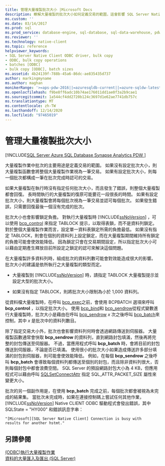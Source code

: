 ```yaml
---
title: 管理大量複製批次大小 |Microsoft Docs
description: 瞭解大量複製的批次大小如何定義交易的範圍，這會影響 SQL Server Native Client ODBC 中的錯誤行為和鎖定負荷。
ms.custom: ''
ms.date: 03/14/2017
ms.prod: sql
ms.prod_service: database-engine, sql-database, sql-data-warehouse, pdw
ms.reviewer: ''
ms.technology: native-client
ms.topic: reference
helpviewer_keywords:
- SQL Server Native Client ODBC driver, bulk copy
- ODBC, bulk copy operations
- batches [ODBC]
- bulk copy [ODBC], batch sizes
ms.assetid: 4b24139f-788b-45a6-86dc-ae835435d737
author: markingmyname
ms.author: maghan
monikerRange: '>=aps-pdw-2016||=azuresqldb-current||=azure-sqldw-latest||>=sql-server-2016||>=sql-server-linux-2017||=azuresqldb-mi-current'
ms.openlocfilehash: f9be8ff6adc10b74ae176011dd1ae0f3a2b9cae1
ms.sourcegitcommit: 1a544cf4dd2720b124c3697d1e62ae7741db757c
ms.translationtype: MT
ms.contentlocale: zh-TW
ms.lasthandoff: 12/14/2020
ms.locfileid: "97465019"
---
```

# <a name="managing-bulk-copy-batch-sizes"></a>管理大量複製批次大小
[!INCLUDE[SQL Server Azure SQL Database Synapse Analytics PDW ](../../includes/applies-to-version/sql-asdb-asdbmi-asa-pdw.md)]

  大量複製作業中批次的主要用途是定義交易的範圍。 如果沒有設定批次大小，則大量複製函數會將整個大量複製作業視為一筆交易。 如果有設定批次大小，則每一個批次都構成一筆在批次完成時認可的交易。  
  
 如果大量複製在執行時沒有指定任何批次大小，而且發生了錯誤，則整個大量複製都會回復。 長時間執行的大量複製的復原可能要花一段很長的時間。 如果有設定批次大小，則大量複製會將每個批次視為一筆交易並認可每個批次。 如果發生錯誤，只需要回復最後一個沒有完成的批次。  
  
 批次大小也會影響鎖定負擔。 對執行大量複製時 [!INCLUDE[ssNoVersion](../../includes/ssnoversion-md.md)] ，可以使用 [bcp_control](../../relational-databases/native-client-odbc-extensions-bulk-copy-functions/bcp-control.md) 來指定 TABLOCK 提示，以取得表鎖，而不是資料列鎖定。 對於整個大量複製作業而言，設定單一資料表鎖定所需的負擔最低。 如果沒有指定 TABLOCK，則會在個別的資料列上設定鎖定，而在大量複製期間維持所有鎖定的負擔可能會使效能降低。 因為鎖定只會在交易期間設定，所以指定批次大小可以藉由定期產生釋放目前所設定之鎖定的認可來解決這個問題。  
  
 在大量複製許多資料列時，組成批次的資料列數可能會對效能造成很大的影響。 批次大小的建議是依所執行之大量複製的類型而定。  
  
-   大量複製到 [!INCLUDE[ssNoVersion](../../includes/ssnoversion-md.md)] 時，請指定 TABLOCK 大量複製提示並設定大型的批次大小。  
  
-   如果沒有指定 TABLOCK，則將批次大小限制為小於 1,000 資料列。  
  
 從資料檔大量複製時，在呼叫 [bcp_exec](../../relational-databases/native-client-odbc-extensions-bulk-copy-functions/bcp-exec.md)之前，會使用 BCPBATCH 選項來呼叫 **bcp_control** ，以指定批次大小。 使用 [bcp_bind](../../relational-databases/native-client-odbc-extensions-bulk-copy-functions/bcp-bind.md)和 [bcp_sendrow](../../relational-databases/native-client-odbc-extensions-bulk-copy-functions/bcp-sendrow.md)從程式變數進行大量複製時，批次大小是藉由在呼叫 [bcp_sendrow](../../relational-databases/native-client-odbc-extensions-bulk-copy-functions/bcp-sendrow.md) *x* 次之後呼叫 [bcp_batch](../../relational-databases/native-client-odbc-extensions-bulk-copy-functions/bcp-batch.md)來控制，其中 *x* 是批次中的資料列數目。  
  
 除了指定交易大小外，批次也會影響資料列何時會透過網路傳送到伺服器。 大量複製函數通常會快取 **bcp_sendrow** 的資料列，直到網路封包填滿，然後再將完整的封包傳送至伺服器。 不過，當應用程式呼叫 **bcp_batch** 時，會將目前的封包傳送到伺服器，不論是否已填滿。 使用很小的批次大小如果造成傳送許多部分填滿的封包到伺服器，則可能會使效能降低。 例如，在每個 **bcp_sendrow** 之後呼叫 **bcp_batch** 會導致每個資料列都傳送至個別的封包，而且除非資料列很大，否則每個封包中都會浪費空間。 SQL Server 的預設網路封包大小為 4 KB，但應用程式可以藉由呼叫 [SQLSetConnectAttr](../../relational-databases/native-client-odbc-api/sqlsetconnectattr.md) 指定 SQL_ATTR_PACKET_SIZE 屬性來變更大小。  
  
 批次的另一個副作用是，在使用 **bcp_batch** 完成之前，每個批次都會被視為未完成的結果集。 當批次未完成時，如果在連接控制碼上嘗試任何其他作業， [!INCLUDE[ssNoVersion](../../includes/ssnoversion-md.md)] Native CLIENT ODBC 驅動程式會發出錯誤，其中 SQLState = "HY000" 和錯誤訊息字串：  
  
```  
"[Microsoft][SQL Server Native Client] Connection is busy with  
results for another hstmt."  
```  
  
## <a name="see-also"></a>另請參閱  
 [&#40;ODBC&#41;執行大量複製作業 ](../../relational-databases/native-client-odbc-bulk-copy-operations/performing-bulk-copy-operations-odbc.md)   
 [資料的大量匯入及匯出 &#40;SQL Server&#41;](../../relational-databases/import-export/bulk-import-and-export-of-data-sql-server.md)  
  
  
